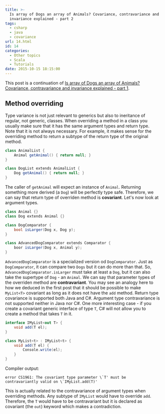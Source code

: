 ```yaml
---
title: >-
  Is array of Dogs an array of Animals? Covariance, contravariance and
  invariance explained - part 2
tags:
  - csharp
  - java
  - covariance
url: 14.html
id: 14
categories:
  - Other topics
  - Scala
  - Tutorials
date: 2015-10-15 18:15:00
---
```


This post is a continuation of [Is array of Dogs an array of Animals? Covariance, contravariance and invariance explained - part 1](/is-array-of-dogs-an-array-of-animals-covariance-contravariance-and-invariance-explained-part-1).

Method overriding
-----------------

Type variance is not just relevant to generics but also to ineritance of regular, not generic, classes. When overriding a method in a class you usually make sure that it has the same argument types and return type. Note that it is not always necessary. For example, it makes sense for the overriding method to return a subtype of the return type of the original method.

```csharp
class AnimalList {
    Animal getAnimal() { return null; }
}

class DogList extends AnimalList {
    Dog getAnimal() { return null; }
}
```

The caller of `getAnimal` will expect an instance of `Animal`. Returning something more derived (a `Dog`) will be perfectly type safe. Therefore, we can say that return type of overriden method is **covariant**. Let's now look at argument types.

```csharp
class Animal {}
class Dog extends Animal {}

class DogComparator {
    bool isLarger(Dog x, Dog y);
}

class AdvancedDogComparator extends Comparator {
    boor isLarger(Dog x, Animal y);
}
```

`AdvancedDogComparator` is a specialized version od `DogComparator`. Just as `DogComparator`, it can compare two `Dogs` but it can do more than that. So, `AdvancedDogComparator.isLarger` must take at least a `Dog`, but it can also take the supertype of `Dog` \- an `Animal`. We can say that parameter types of the overriden method are **contravariant**. You may see an analogy here to how we deduced in the first post that it should be possible to make `MyList<T>` covariant as long as it does not have the `add` method. Return type covariance is supported both Java and C#. Argument type contravariance is not supported neither in Java nor C#. One more interesting case - if you create a covariant generic interface of type `T`, C# will not allow you to create a method that takes `T` in it.

```csharp
interface IMyList<out T> {
    void add(T el);
}

class MyList<t> : IMyList<t> {
    void add(T el) {
        Console.write(el);
    }
}
```

Compiler output:

```
error CS1961: The covariant type parameter \`T' must be contravariantly valid on \`IMyList.add(T)'
```

This is actually related to the contravariance of argument types when overriding methods. Any subtype of `IMyList` would have to override `add`. Therefore, the `T` would have to be contravariant but it is declared as covariant (the `out`) keyword which makes a contradiction.